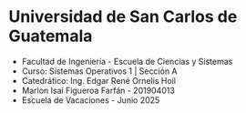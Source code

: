 

# **Universidad de San Carlos de Guatemala**

* Facultad de Ingeniería - Escuela de Ciencias y Sistemas
* Curso: Sistemas Operativos 1 | Sección A
* Catedrático: Ing. Edgar René Ornelis Hoil
* Marlon Isaí Figueroa Farfán - 201904013
* Escuela de Vacaciones - Junio 2025

